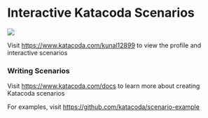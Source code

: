 # Interactive Katacoda Scenarios

[![](http://shields.katacoda.com/katacoda/kunal12899/count.svg)](https://www.katacoda.com/kunal12899 "Get your profile on Katacoda.com")

Visit https://www.katacoda.com/kunal12899 to view the profile and interactive scenarios

### Writing Scenarios
Visit https://www.katacoda.com/docs to learn more about creating Katacoda scenarios

For examples, visit https://github.com/katacoda/scenario-example
